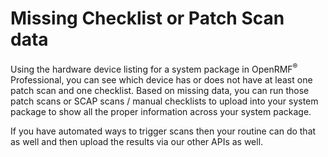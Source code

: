 # Missing Checklist or Patch Scan data

Using the hardware device listing for a system package in OpenRMF<sup>&reg;</sup> Professional, you can see which device has or does not have at least one patch scan and one checklist. Based on missing data, you can run those patch scans or SCAP scans / manual checklists to upload into your system package to show all the proper information across your system package. 

If you have automated ways to trigger scans then your routine can do that as well and then upload the results via our other APIs as well. 